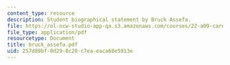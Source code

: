 ```yaml
---
content_type: resource
description: Student biographical statement by Bruck Assefa.
file: https://ol-ocw-studio-app-qa.s3.amazonaws.com/courses/22-a09-career-options-for-biomedical-research-fall-2006/257d89bf0d298c20c7eaeaca68e5913e_bruck_assefa.pdf
file_type: application/pdf
resourcetype: Document
title: bruck_assefa.pdf
uid: 257d89bf-0d29-8c20-c7ea-eaca68e5913e
---
```

